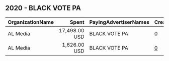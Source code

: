 ## 2020 - BLACK VOTE PA 
|OrganizationName|Spent|PayingAdvertiserNames|CreativeUrls|Impressions|Genders|AgeBrackets|CountryCodes|BillingAddresses|CandidateBallotInformation|
|:---|---:|:---|:---|---:|:---|:---|:---|:---|:---|
|AL Media|17,498.00 USD|BLACK VOTE PA|[0](https://www.snap.com/political-ads/asset/51818a99614c7042a8f4307f9584512c7ece0f6eabc31b8507f7108cab7f708d?mediaType=mp4)|5,522,725||18+|united states|"222 W Ontario, Suite 600,,Chicago,60654,US"|Black Vote PA|
|AL Media|1,626.00 USD|BLACK VOTE PA|[0](https://www.snap.com/political-ads/asset/99eb10d45a52824de9f2557af8eff48b5efa9daa739d83e454f40315d1bda01c?mediaType=jpg)|512,404||18+|united states|"222 W Ontario, Suite 600,,Chicago,60654,US"|Black Vote PA|

